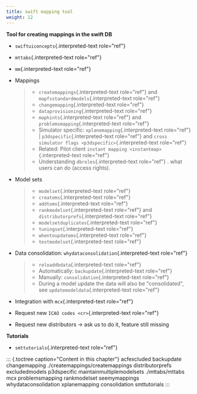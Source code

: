 ```yaml
---
title: swift mapping tool
weight: 12
---
```


**Tool for creating mappings in the swift DB**

-   `swiftuiconcepts`{.interpreted-text role="ref"}

-   `mttabs`{.interpreted-text role="ref"}

-   `mm`{.interpreted-text role="ref"}

-   Mappings

    > -   `createmappings`{.interpreted-text role="ref"} and
    >     `mapfsstandardmodels`{.interpreted-text role="ref"}
    > -   `changemapping`{.interpreted-text role="ref"}
    > -   `dataprovisioning`{.interpreted-text role="ref"}
    > -   `maphints`{.interpreted-text role="ref"} and
    >     `problemsmapping`{.interpreted-text role="ref"}
    > -   Simulator specific: `xplanemapping`{.interpreted-text
    >     role="ref"} \| `p3dspecific`{.interpreted-text role="ref"} and
    >     `cross simulator flags <p3dspecific>`{.interpreted-text
    >     role="ref"}
    > -   Related: Pilot client
    >     `instant mapping <instantmap>`{.interpreted-text role="ref"}
    > -   Understanding `dbroles`{.interpreted-text role="ref"} . what
    >     users can do (access rights).

-   Model sets

    > -   `modelset`{.interpreted-text role="ref"}
    > -   `createms`{.interpreted-text role="ref"}
    > -   `addtoms`{.interpreted-text role="ref"}
    > -   `rankmodelset`{.interpreted-text role="ref"} and
    >     `distributorprefs`{.interpreted-text role="ref"}
    > -   `modelsetduplicates`{.interpreted-text role="ref"}
    > -   `tuningset`{.interpreted-text role="ref"}
    > -   `whentoupdatems`{.interpreted-text role="ref"}
    > -   `testmodelset`{.interpreted-text role="ref"}

-   Data consolidation: `whydataconsolidation`{.interpreted-text
    role="ref"}

    > -   `reloaddbdata`{.interpreted-text role="ref"}
    > -   Automatically: `backupdate`{.interpreted-text role="ref"}
    > -   Manually: `consolidation`{.interpreted-text role="ref"}
    > -   During a model update the data will also be \"consolidated\",
    >     see `updatemodeldata`{.interpreted-text role="ref"}

-   Integration with `mcx`{.interpreted-text role="ref"}

-   Request new `ICAO codes <cr>`{.interpreted-text role="ref"}

-   Request new distributors -\> ask us to do it, feature still missing

**Tutorials**

-   `smttutorials`{.interpreted-text role="ref"}

::: {.toctree caption="Content in this chapter"}
acfexcluded backupdate changemapping ./createmappings/createmappings
distributorprefs excludedmodels p3dspecific maintainmultiplemodelsets
./mttabs/mttabs mcx problemsmapping rankmodelset seemymappings
whydataconsolidation xplanemapping consolidation smttutorials
:::
